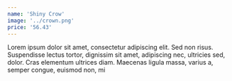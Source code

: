```yaml
---
name: 'Shiny Crow'
image: '../crown.png'
price: '56.43'
---
```


Lorem ipsum dolor sit amet, consectetur adipiscing elit. Sed non risus. Suspendisse lectus tortor, dignissim sit amet, adipiscing nec, ultricies sed, dolor.
Cras elementum ultrices diam. Maecenas ligula massa, varius a, semper congue, euismod non, mi
